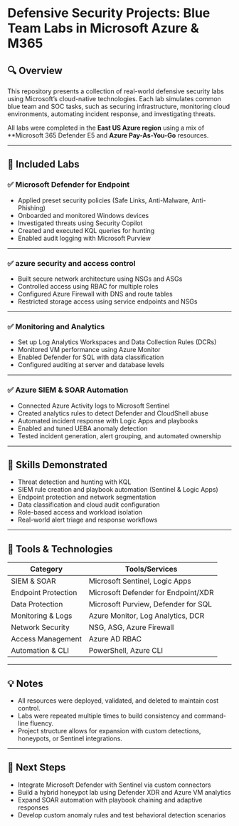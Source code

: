 # Defensive Security Projects: Blue Team Labs in Microsoft Azure & M365

## 🔍 Overview

This repository presents a collection of real-world defensive security labs using Microsoft’s cloud-native technologies. Each lab simulates common blue team and SOC tasks, such as securing infrastructure, monitoring cloud environments, automating incident response, and investigating threats.

All labs were completed in the **East US Azure region** using a mix of **Microsoft 365 Defender E5 and **Azure Pay-As-You-Go** resources.

---

## 📁 Included Labs

### ✅ Microsoft Defender for Endpoint
- Applied preset security policies (Safe Links, Anti-Malware, Anti-Phishing)
- Onboarded and monitored Windows devices
- Investigated threats using Security Copilot
- Created and executed KQL queries for hunting
- Enabled audit logging with Microsoft Purview

---

### ✅ azure security and access control
- Built secure network architecture using NSGs and ASGs
- Controlled access using RBAC for multiple roles
- Configured Azure Firewall with DNS and route tables
- Restricted storage access using service endpoints and NSGs

---

### ✅ Monitoring and Analytics
- Set up Log Analytics Workspaces and Data Collection Rules (DCRs)
- Monitored VM performance using Azure Monitor
- Enabled Defender for SQL with data classification
- Configured auditing at server and database levels

---

### ✅ Azure SIEM & SOAR Automation
- Connected Azure Activity logs to Microsoft Sentinel
- Created analytics rules to detect Defender and CloudShell abuse
- Automated incident response with Logic Apps and playbooks
- Enabled and tuned UEBA anomaly detection
- Tested incident generation, alert grouping, and automated ownership

---

## 🧠 Skills Demonstrated

- Threat detection and hunting with KQL
- SIEM rule creation and playbook automation (Sentinel & Logic Apps)
- Endpoint protection and network segmentation
- Data classification and cloud audit configuration
- Role-based access and workload isolation
- Real-world alert triage and response workflows

---

## 🔧 Tools & Technologies

| Category              | Tools/Services |
|-----------------------|----------------|
| SIEM & SOAR           | Microsoft Sentinel, Logic Apps |
| Endpoint Protection   | Microsoft Defender for Endpoint/XDR |
| Data Protection       | Microsoft Purview, Defender for SQL |
| Monitoring & Logs     | Azure Monitor, Log Analytics, DCR |
| Network Security      | NSG, ASG, Azure Firewall |
| Access Management     | Azure AD RBAC |
| Automation & CLI      | PowerShell, Azure CLI |

---

## 💡 Notes

- All resources were deployed, validated, and deleted to maintain cost control.
- Labs were repeated multiple times to build consistency and command-line fluency.
- Project structure allows for expansion with custom detections, honeypots, or Sentinel integrations.

---

## 🚀 Next Steps

- Integrate Microsoft Defender with Sentinel via custom connectors
- Build a hybrid honeypot lab using Defender XDR and Azure VM analytics
- Expand SOAR automation with playbook chaining and adaptive responses
- Develop custom anomaly rules and test behavioral detection scenarios
